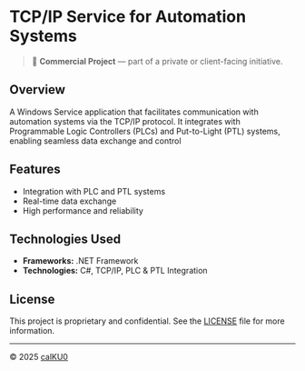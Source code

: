 # TCP/IP Service for Automation Systems

> 💼 **Commercial Project** — part of a private or client-facing initiative.

## Overview

A Windows Service application that facilitates communication with automation systems via the TCP/IP protocol. It integrates with Programmable Logic Controllers (PLCs) and Put-to-Light (PTL) systems, enabling seamless data exchange and control

## Features

- Integration with PLC and PTL systems
- Real-time data exchange
- High performance and reliability

## Technologies Used

- **Frameworks:** .NET Framework
- **Technologies:** C#, TCP/IP, PLC & PTL Integration

## License

This project is proprietary and confidential. See the [LICENSE](LICENSE) file for more information.

---

© 2025 [calKU0](https://github.com/calKU0)

